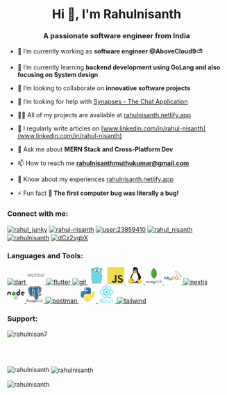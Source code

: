 <h1 align="center">Hi 👋, I'm Rahulnisanth</h1>
<h3 align="center">A passionate software engineer from India</h3>

- 🔭 I’m currently working as **software engineer @AboveCloud9⛅️**

- 🌱 I’m currently learning **backend development using GoLang and also focusing on System design**

- 👯 I’m looking to collaborate on **innovative software projects**

- 🤝 I’m looking for help with [Synapses - The Chat Application](https://synapses-chat-app.vercel.app/)

- 👨‍💻 All of my projects are available at [rahulnisanth.netlify.app](rahulnisanth.netlify.app)

- 📝 I regularly write articles on [www.linkedin.com/in/rahul-nisanth](www.linkedin.com/in/rahul-nisanth)

- 💬 Ask me about **MERN Stack and Cross-Platform Dev**

- 📫 How to reach me **rahulnisanthmuthukumar@gmail.com**

- 📄 Know about my experiences [rahulnisanth.netlify.app](rahulnisanth.netlify.app)

- ⚡ Fun fact **🐛 The first computer bug was literally a bug!**

<h3 align="left">Connect with me:</h3>
<p align="left">
<a href="https://twitter.com/rahul_junky" target="blank"><img align="center" src="https://raw.githubusercontent.com/rahuldkjain/github-profile-readme-generator/master/src/images/icons/Social/twitter.svg" alt="rahul_junky" height="30" width="40" /></a>
<a href="https://linkedin.com/in/rahul-nisanth" target="blank"><img align="center" src="https://raw.githubusercontent.com/rahuldkjain/github-profile-readme-generator/master/src/images/icons/Social/linked-in-alt.svg" alt="rahul-nisanth" height="30" width="40" /></a>
<a href="https://stackoverflow.com/users/user:23859410" target="blank"><img align="center" src="https://raw.githubusercontent.com/rahuldkjain/github-profile-readme-generator/master/src/images/icons/Social/stack-overflow.svg" alt="user:23859410" height="30" width="40" /></a>
<a href="https://instagram.com/rahul_nisanth" target="blank"><img align="center" src="https://raw.githubusercontent.com/rahuldkjain/github-profile-readme-generator/master/src/images/icons/Social/instagram.svg" alt="rahul_nisanth" height="30" width="40" /></a>
<a href="https://www.leetcode.com/rahulnisanth" target="blank"><img align="center" src="https://raw.githubusercontent.com/rahuldkjain/github-profile-readme-generator/master/src/images/icons/Social/leet-code.svg" alt="rahulnisanth" height="30" width="40" /></a>
<a href="https://discord.gg/dCz2vgbX" target="blank"><img align="center" src="https://raw.githubusercontent.com/rahuldkjain/github-profile-readme-generator/master/src/images/icons/Social/discord.svg" alt="dCz2vgbX" height="30" width="40" /></a>
</p>

<h3 align="left">Languages and Tools:</h3>
<p align="left"> <a href="https://dart.dev" target="_blank" rel="noreferrer"> <img src="https://www.vectorlogo.zone/logos/dartlang/dartlang-icon.svg" alt="dart" width="40" height="40"/> </a> <a href="https://expressjs.com" target="_blank" rel="noreferrer"> <img src="https://raw.githubusercontent.com/devicons/devicon/master/icons/express/express-original-wordmark.svg" alt="express" width="40" height="40"/> </a> <a href="https://flutter.dev" target="_blank" rel="noreferrer"> <img src="https://www.vectorlogo.zone/logos/flutterio/flutterio-icon.svg" alt="flutter" width="40" height="40"/> </a> <a href="https://git-scm.com/" target="_blank" rel="noreferrer"> <img src="https://www.vectorlogo.zone/logos/git-scm/git-scm-icon.svg" alt="git" width="40" height="40"/> </a> <a href="https://golang.org" target="_blank" rel="noreferrer"> <img src="https://raw.githubusercontent.com/devicons/devicon/master/icons/go/go-original.svg" alt="go" width="40" height="40"/> </a> <a href="https://developer.mozilla.org/en-US/docs/Web/JavaScript" target="_blank" rel="noreferrer"> <img src="https://raw.githubusercontent.com/devicons/devicon/master/icons/javascript/javascript-original.svg" alt="javascript" width="40" height="40"/> </a> <a href="https://www.linux.org/" target="_blank" rel="noreferrer"> <img src="https://raw.githubusercontent.com/devicons/devicon/master/icons/linux/linux-original.svg" alt="linux" width="40" height="40"/> </a> <a href="https://www.mongodb.com/" target="_blank" rel="noreferrer"> <img src="https://raw.githubusercontent.com/devicons/devicon/master/icons/mongodb/mongodb-original-wordmark.svg" alt="mongodb" width="40" height="40"/> </a> <a href="https://www.mysql.com/" target="_blank" rel="noreferrer"> <img src="https://raw.githubusercontent.com/devicons/devicon/master/icons/mysql/mysql-original-wordmark.svg" alt="mysql" width="40" height="40"/> </a> <a href="https://nextjs.org/" target="_blank" rel="noreferrer"> <img src="https://cdn.worldvectorlogo.com/logos/nextjs-2.svg" alt="nextjs" width="40" height="40"/> </a> <a href="https://nodejs.org" target="_blank" rel="noreferrer"> <img src="https://raw.githubusercontent.com/devicons/devicon/master/icons/nodejs/nodejs-original-wordmark.svg" alt="nodejs" width="40" height="40"/> </a> <a href="https://www.postgresql.org" target="_blank" rel="noreferrer"> <img src="https://raw.githubusercontent.com/devicons/devicon/master/icons/postgresql/postgresql-original-wordmark.svg" alt="postgresql" width="40" height="40"/> </a> <a href="https://postman.com" target="_blank" rel="noreferrer"> <img src="https://www.vectorlogo.zone/logos/getpostman/getpostman-icon.svg" alt="postman" width="40" height="40"/> </a> <a href="https://www.python.org" target="_blank" rel="noreferrer"> <img src="https://raw.githubusercontent.com/devicons/devicon/master/icons/python/python-original.svg" alt="python" width="40" height="40"/> </a> <a href="https://reactjs.org/" target="_blank" rel="noreferrer"> <img src="https://raw.githubusercontent.com/devicons/devicon/master/icons/react/react-original-wordmark.svg" alt="react" width="40" height="40"/> </a> <a href="https://tailwindcss.com/" target="_blank" rel="noreferrer"> <img src="https://www.vectorlogo.zone/logos/tailwindcss/tailwindcss-icon.svg" alt="tailwind" width="40" height="40"/> </a> </p>

<h3 align="left">Support:</h3>
<p><a href="https://www.buymeacoffee.com/rahulnisan7"> <img align="left" src="https://cdn.buymeacoffee.com/buttons/v2/default-yellow.png" height="50" width="210" alt="rahulnisan7" /></a></p>

<br>
<br>
<br>
<br>

<p><img align="left" src="https://github-readme-stats.vercel.app/api/top-langs?username=rahulnisanth&show_icons=true&locale=en&layout=compact" alt="rahulnisanth" /></p>

<p>&nbsp;<img align="center" src="https://github-readme-stats.vercel.app/api?username=rahulnisanth&show_icons=true&locale=en" alt="rahulnisanth" /></p>

<p><img align="center" src="https://github-readme-streak-stats.herokuapp.com/?user=rahulnisanth&" alt="rahulnisanth" /></p>

